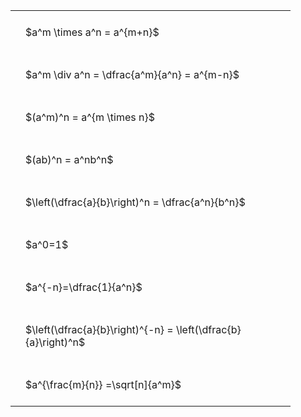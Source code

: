 ---
---

<style type="text/css">
#T_5a58c th.col_heading {
  text-align: left;
  font-size: 1em;
}
#T_5a58c td {
  text-align: left;
  font-size: 1em;
  padding: 1.5em;
}
#T_5a58c_row0_col0, #T_5a58c_row1_col0, #T_5a58c_row2_col0, #T_5a58c_row3_col0, #T_5a58c_row4_col0, #T_5a58c_row5_col0, #T_5a58c_row6_col0, #T_5a58c_row7_col0, #T_5a58c_row8_col0 {
  width: 400px;
  white-space: pre-wrap;
}
</style>
<table id="T_5a58c">
  <thead>
  </thead>
  <tbody>
    <tr>
      <td id="T_5a58c_row0_col0" class="data row0 col0" >$a^m \times a^n = a^{m+n}$</td>
    </tr>
    <tr>
      <td id="T_5a58c_row1_col0" class="data row1 col0" >$a^m \div a^n = \dfrac{a^m}{a^n} = a^{m-n}$</td>
    </tr>
    <tr>
      <td id="T_5a58c_row2_col0" class="data row2 col0" >$(a^m)^n = a^{m \times n}$</td>
    </tr>
    <tr>
      <td id="T_5a58c_row3_col0" class="data row3 col0" >$(ab)^n = a^nb^n$</td>
    </tr>
    <tr>
      <td id="T_5a58c_row4_col0" class="data row4 col0" >$\left(\dfrac{a}{b}\right)^n = \dfrac{a^n}{b^n}$</td>
    </tr>
    <tr>
      <td id="T_5a58c_row5_col0" class="data row5 col0" >$a^0=1$</td>
    </tr>
    <tr>
      <td id="T_5a58c_row6_col0" class="data row6 col0" >$a^{-n}=\dfrac{1}{a^n}$</td>
    </tr>
    <tr>
      <td id="T_5a58c_row7_col0" class="data row7 col0" >$\left(\dfrac{a}{b}\right)^{-n} = \left(\dfrac{b}{a}\right)^n$</td>
    </tr>
    <tr>
      <td id="T_5a58c_row8_col0" class="data row8 col0" >$a^{\frac{m}{n}} =\sqrt[n]{a^m}$</td>
    </tr>
  </tbody>
</table>
